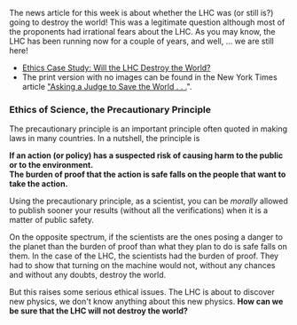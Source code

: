 The news article for this week is about whether the LHC was (or still is?) going to destroy the world! This was a legitimate question although most of the proponents had irrational fears about the LHC. As you may know, the LHC has been running now for a couple of years, and well, ... we are still here!

- [Ethics Case Study: Will the LHC Destroy the World?](http://www.nytimes.com/2008/03/29/science/29collider.html?p)
- The print version with no images can be found in the New York Times article ["Asking a Judge to Save the World . . .](http://www.nytimes.com/2008/03/29/science/29collider.html?p=&pagewanted=print)".

### Ethics of Science, the Precautionary Principle

The precautionary principle is an important principle often quoted in making laws in many countries. In a nutshell, the principle is

**If an action (or policy) has a suspected risk of causing harm to the public or to the environment.  
 The burden of proof that the action is safe falls on the people that want to take the action.**

Using the precautionary principle, as a scientist, you can be _morally_ allowed to publish sooner your results (without all the verifications) when it is a matter of public safety.

On the opposite spectrum, if the scientists are the ones posing a danger to the planet than the burden of proof than what they plan to do is safe falls on them. In the case of the LHC, the scientists had the burden of proof. They had to show that turning on the machine would not, without any chances and without any doubts, destroy the world.

But this raises some serious ethical issues. The LHC is about to discover new physics, we don't know anything about this new physics. **How can we be sure that the LHC will not destroy the world?**
